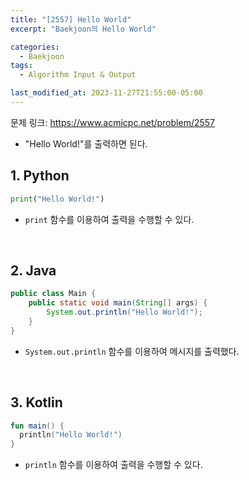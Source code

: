 ```yaml
---
title: "[2557] Hello World"
excerpt: "Baekjoon의 Hello World"

categories:
  - Baekjoon
tags:
  - Algorithm Input & Output

last_modified_at: 2023-11-27T21:55:00-05:00
---
```


문제 링크: https://www.acmicpc.net/problem/2557

- "Hello World!"를 출력하면 된다.

## 1. Python

```python
print("Hello World!")
```

- `print` 함수를 이용하여 출력을 수행할 수 있다.

<br>

## 2. Java

```java
public class Main {
    public static void main(String[] args) {
        System.out.println("Hello World!");
    }
}
```

- `System.out.println` 함수를 이용하여 메시지를 출력했다.

<br>

## 3. Kotlin

```kotlin
fun main() {
  println("Hello World!")
}
```

- `println` 함수를 이용하여 출력을 수행할 수 있다.
